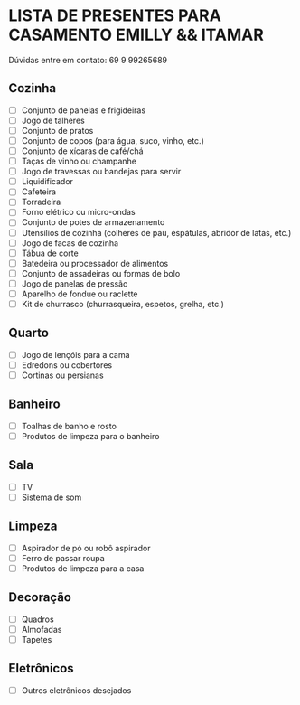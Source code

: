 # LISTA DE PRESENTES PARA CASAMENTO EMILLY && ITAMAR

Dúvidas entre em contato: 69 9 99265689

## Cozinha

- [ ]  Conjunto de panelas e frigideiras
- [ ]  Jogo de talheres
- [ ]  Conjunto de pratos
- [ ]  Conjunto de copos (para água, suco, vinho, etc.)
- [ ]  Conjunto de xícaras de café/chá
- [ ]  Taças de vinho ou champanhe
- [ ]  Jogo de travessas ou bandejas para servir
- [ ]  Liquidificador
- [ ]  Cafeteira
- [ ]  Torradeira
- [ ]  Forno elétrico ou micro-ondas
- [ ]  Conjunto de potes de armazenamento
- [ ]  Utensílios de cozinha (colheres de pau, espátulas, abridor de latas, etc.)
- [ ]  Jogo de facas de cozinha
- [ ]  Tábua de corte
- [ ]  Batedeira ou processador de alimentos
- [ ]  Conjunto de assadeiras ou formas de bolo
- [ ]  Jogo de panelas de pressão
- [ ]  Aparelho de fondue ou raclette
- [ ]  Kit de churrasco (churrasqueira, espetos, grelha, etc.)

## Quarto

- [ ]  Jogo de lençóis para a cama
- [ ]  Edredons ou cobertores
- [ ]  Cortinas ou persianas

## Banheiro

- [ ]  Toalhas de banho e rosto
- [ ]  Produtos de limpeza para o banheiro

## Sala

- [ ]  TV
- [ ]  Sistema de som

## Limpeza

- [ ]  Aspirador de pó ou robô aspirador
- [ ]  Ferro de passar roupa
- [ ]  Produtos de limpeza para a casa

## Decoração

- [ ]  Quadros
- [ ]  Almofadas
- [ ]  Tapetes

## Eletrônicos

- [ ]  Outros eletrônicos desejados
